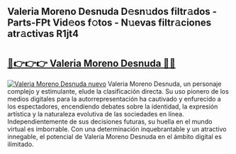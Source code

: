 ## Valeria Moreno Desnuda D𝚎sn𝚞dos filtr𝚊dos - Parts-FPt Vid𝚎os f𝚘tos - N𝚞evas filtr𝚊ciones atr𝚊ctivas R1jt4

# <h2><a href="http://mb0xpn5.tromn.icu/?c=Valeria+Moreno+Desnuda">🔗👉👉👉 Valeria Moreno Desnuda 🔗🔗</a></h2>

[![Valeria Moreno Desnuda nuevo](https://i.imgur.com/pEAQMta.gif)](http://mb0xpn5.tromn.icu/?c=Valeria+Moreno+Desnuda)
Valeria Moreno Desnuda, un personaje complejo y estimulante, elude la clasificación directa. Su uso pionero de los medios digitales para la autorrepresentación ha cautivado y enfurecido a los espectadores, encendiendo debates sobre la identidad, la expresión artística y la naturaleza evolutiva de las sociedades en línea. Independientemente de sus decisiones futuras, su huella en el mundo virtual es imborrable. Con una determinación inquebrantable y un atractivo innegable, el potencial de Valeria Moreno Desnuda en el ámbito digital es ilimitado.
